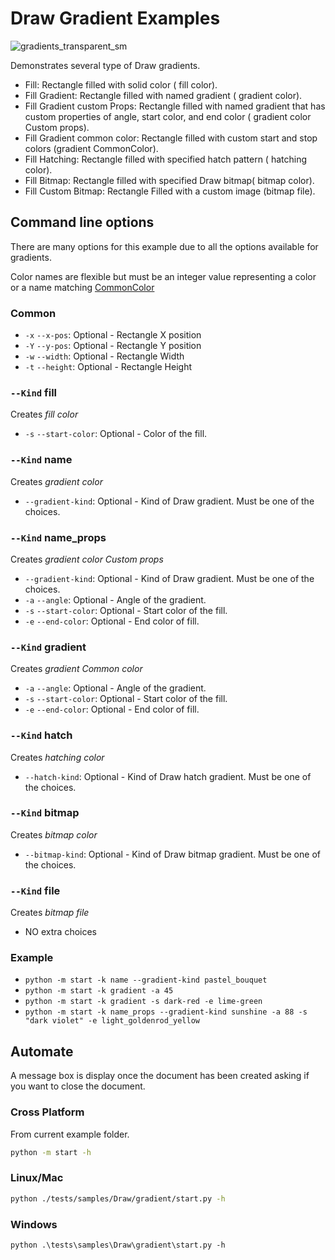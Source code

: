 # Draw Gradient Examples

![gradients_transparent_sm](https://user-images.githubusercontent.com/4193389/199873235-517287a4-7514-4108-a6a3-2bb6d768e3ca.png)


Demonstrates several type of Draw gradients.

- Fill: Rectangle filled with solid color ( fill color).
- Fill Gradient: Rectangle filled with named gradient ( gradient color).
- Fill Gradient custom Props:  Rectangle filled with named gradient that has custom properties of angle, start color, and end color ( gradient color Custom props).
- Fill Gradient common color: Rectangle filled with custom start and stop colors (gradient CommonColor).
- Fill Hatching: Rectangle filled with specified hatch pattern ( hatching color).
- Fill Bitmap: Rectangle filled with specified Draw bitmap( bitmap color).
- Fill Custom Bitmap: Rectangle Filled with a custom image (bitmap file).

## Command line options

There are many options for this example due to all the options available for gradients.

Color names are flexible but must be an integer value representing a color or a name matching [CommonColor]

### Common

- `-x` `--x-pos`: Optional - Rectangle X position
- `-Y` `--y-pos`: Optional - Rectangle Y position
- `-w` `--width`: Optional - Rectangle Width
- `-t` `--height`: Optional - Rectangle Height

### `--Kind` fill

Creates *fill color*

- `-s` `--start-color`: Optional - Color of the fill.

### `--Kind` name

Creates *gradient color*

- `--gradient-kind`: Optional - Kind of Draw gradient. Must be one of the choices.

### `--Kind` name_props

Creates *gradient color Custom props*

- `--gradient-kind`: Optional - Kind of Draw gradient. Must be one of the choices.
- `-a` `--angle`: Optional - Angle of the gradient.
- `-s` `--start-color`: Optional - Start color of the fill.
- `-e` `--end-color`: Optional - End color of fill.

### `--Kind` gradient

Creates *gradient Common color*

- `-a` `--angle`: Optional - Angle of the gradient.
- `-s` `--start-color`: Optional - Start color of the fill.
- `-e` `--end-color`: Optional - End color of fill.


### `--Kind` hatch

Creates *hatching color*

- `--hatch-kind`: Optional - Kind of Draw hatch gradient. Must be one of the choices.

### `--Kind` bitmap

Creates *bitmap color*

- `--bitmap-kind`: Optional - Kind of Draw bitmap gradient. Must be one of the choices.

### `--Kind` file

Creates *bitmap file*

- NO extra choices

### Example

- `python -m start -k name --gradient-kind pastel_bouquet`
- `python -m start -k gradient -a 45`
- `python -m start -k gradient -s dark-red -e lime-green`
- `python -m start -k name_props --gradient-kind sunshine -a 88 -s "dark violet" -e light_goldenrod_yellow`

## Automate

A message box is display once the document has been created asking if you want to close the document.

### Cross Platform

From current example folder.

```sh
python -m start -h
```

### Linux/Mac

```sh
python ./tests/samples/Draw/gradient/start.py -h
```

### Windows

```ps
python .\tests\samples\Draw\gradient\start.py -h
```

[CommonColor]: https://python-ooo-dev-tools.readthedocs.io/en/latest/src/utils/color.html#ooodev.utils.color.CommonColor
